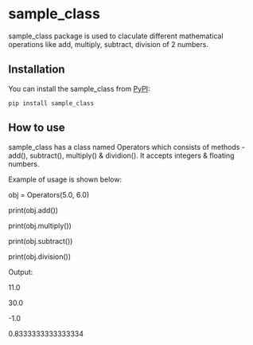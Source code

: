 # sample_class

sample_class package is used to claculate different mathematical operations like add, multiply, subtract, division of 2 numbers.

## Installation

You can install the sample_class from [PyPI](https://pypi.org/project/imagedisplay/):

    pip install sample_class

## How to use

sample_class has a class named Operators which consists of methods - add(), subtract(), multiply() & dividion().
It accepts integers & floating numbers.

Example of usage is shown below:

obj = Operators(5.0, 6.0)

print(obj.add())

print(obj.multiply())

print(obj.subtract())

print(obj.division())


Output:

11.0

30.0

-1.0

0.8333333333333334
